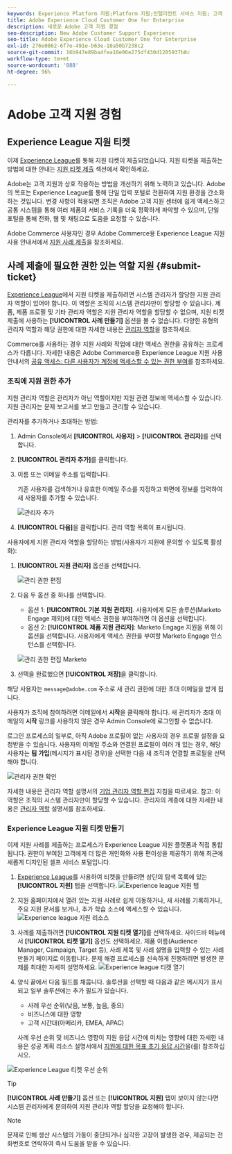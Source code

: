 ```yaml
---
keywords: Experience Platform 지원;Platform 지원;인텔리전트 서비스 지원; 고객 AI 지원; 기여도 AI 지원; RTCDP 지원; 지원 티켓 제출;고객 지원
title: Adobe Experience Cloud Customer One for Enterprise
description: 새로운 Adobe 고객 지원 경험
seo-description: New Adobe Customer Support Experience
seo-title: Adobe Experience Cloud Customer One for Enterprise
exl-id: 276e0862-6f7e-491e-b63e-10a50b7238c2
source-git-commit: 16b947e89ba4fea10e06e275df430d1205937b8c
workflow-type: tm+mt
source-wordcount: '888'
ht-degree: 96%

---
```


# Adobe 고객 지원 경험

## Experience League 지원 티켓

이제 [Experience League](https://experienceleague.adobe.com/home?lang=ko#support)를 통해 지원 티켓이 제출되었습니다. 지원 티켓을 제출하는 방법에 대한 안내는 [지원 티켓 제출](#create-a-support-ticket-with-experience-league) 섹션에서 확인하세요.

Adobe는 고객 지원과 상호 작용하는 방법을 개선하기 위해 노력하고 있습니다. Adobe의 목표는 Experience League를 통해 단일 입력 포털로 전환하여 지원 환경을 간소화하는 것입니다. 변경 사항이 적용되면 조직은 Adobe 고객 지원 센터에 쉽게 액세스하고 공통 시스템을 통해 여러 제품의 서비스 기록을 더욱 정확하게 파악할 수 있으며, 단일 포털을 통해 전화, 웹 및 채팅으로 도움을 요청할 수 있습니다.

Adobe Commerce 사용자인 경우 Adobe Commerce용 Experience League 지원 사용 안내서에서 [지원 사례 제출](https://experienceleague.adobe.com/ko/docs/commerce-knowledge-base/kb/help-center-guide/magento-help-center-user-guide#support-case)을 참조하세요.

## 사례 제출에 필요한 권한 있는 역할 지원 {#submit-ticket}

[Experience League](https://experienceleague.adobe.com/home?lang=ko#support)에서 지원 티켓을 제출하려면 시스템 관리자가 할당한 지원 관리자 역할이 있어야 합니다. 이 역할은 조직의 시스템 관리자만이 할당할 수 있습니다. 제품, 제품 프로필 및 기타 관리자 역할은 지원 관리자 역할을 할당할 수 없으며, 지원 티켓 제출에 사용하는 **[!UICONTROL 사례 만들기]** 옵션을 볼 수 없습니다. 다양한 유형의 관리자 역할과 해당 권한에 대한 자세한 내용은 [관리자 역할](admin-roles.md)을 참조하세요.

Commerce를 사용하는 경우 지원 사례와 작업에 대한 액세스 권한을 공유하는 프로세스가 다릅니다. 자세한 내용은 Adobe Commerce용 Experience League 지원 사용 안내서의 [공유 액세스: 다른 사용자가 계정에 액세스할 수 있는 권한 부여](https://experienceleague.adobe.com/ko/docs/commerce-knowledge-base/kb/help-center-guide/magento-help-center-user-guide#shared-access)를 참조하세요.

### 조직에 지원 권한 추가

지원 관리자 역할은 관리자가 아닌 역할이지만 지원 관련 정보에 액세스할 수 있습니다. 지원 관리자는 문제 보고서를 보고 만들고 관리할 수 있습니다.

관리자를 추가하거나 초대하는 방법:

1. Admin Console에서 **[!UICONTROL 사용자]** > **[!UICONTROL 관리자]**&#x200B;를 선택합니다.
1. **[!UICONTROL 관리자 추가]**&#x200B;를 클릭합니다.
1. 이름 또는 이메일 주소를 입력합니다.

   기존 사용자를 검색하거나 유효한 이메일 주소를 지정하고 화면에 정보를 입력하여 새 사용자를 추가할 수 있습니다.

   ![관리자 추가](assets/admin-console-add-admin.png)

1. **[!UICONTROL 다음]**&#x200B;을 클릭합니다. 관리 역할 목록이 표시됩니다.

사용자에게 지원 관리자 역할을 할당하는 방법(사용자가 지원에 문의할 수 있도록 활성화):

1. **[!UICONTROL 지원 관리자]** 옵션을 선택합니다.

   ![관리 권한 편집](assets/edit-admin-rights.png)

1. 다음 두 옵션 중 하나를 선택합니다.

   * 옵션 1: **[!UICONTROL 기본 지원 관리자]**. 사용자에게 모든 솔루션(Marketo Engage 제외)에 대한 액세스 권한을 부여하려면 이 옵션을 선택합니다.
   * 옵션 2: **[!UICONTROL 제품 지원 관리자]**: Marketo Engage 지원을 위해 이 옵션을 선택합니다. 사용자에게 액세스 권한을 부여할 Marketo Engage 인스턴스를 선택합니다.

   ![관리 권한 편집 Marketo](assets/edit-admin-rights-advanced.png)

1. 선택을 완료했으면 **[!UICONTROL 저장]**&#x200B;을 클릭합니다.

해당 사용자는 `message@adobe.com` 주소로 새 관리 권한에 대한 초대 이메일을 받게 됩니다.

사용자가 조직에 참여하려면 이메일에서 **시작**&#x200B;을 클릭해야 합니다. 새 관리자가 초대 이메일의 **시작** 링크를 사용하지 않은 경우 Admin Console에 로그인할 수 없습니다.

로그인 프로세스의 일부로, 아직 Adobe 프로필이 없는 사용자의 경우 프로필 설정을 요청받을 수 있습니다. 사용자의 이메일 주소와 연결된 프로필이 여러 개 있는 경우, 해당 사용자는 **팀 가입**(메시지가 표시된 경우)을 선택한 다음 새 조직과 연결할 프로필을 선택해야 합니다.

![관리자 권한 확인](assets/admin-rights-confirmation.png)

자세한 내용은 관리자 역할 설명서의 [기업 관리자 역할 편집](admin-roles.md#add-enterprise-role) 지침을 따르세요. 참고: 이 역할은 조직의 시스템 관리자만이 할당할 수 있습니다. 관리자의 계층에 대한 자세한 내용은 [관리자 역할](admin-roles.md) 설명서를 참조하세요.

### Experience League 지원 티켓 만들기

이제 지원 사례를 제출하는 프로세스가 Experience League 지원 플랫폼과 직접 통합됩니다. 권한이 부여된 고객에게 더 많은 개인화와 사용 편이성을 제공하기 위해 최근에 새롭게 디자인된 셀프 서비스 포털입니다.

1. [Experience League](https://experienceleague.adobe.com/home?lang=ko#support)를 사용하여 티켓을 만들려면 상단의 탐색 목록에 있는 **[!UICONTROL 지원]** 탭을 선택합니다.
   ![Experience league 지원 탭](./assets/experience-league-support-tab.png)
1. 지원 홈페이지에서 열려 있는 지원 사례로 쉽게 이동하거나, 새 사례를 기록하거나, 주요 지원 문서를 보거나, 추가 학습 소스에 액세스할 수 있습니다.
   ![Experience league 지원 리소스](./assets/experience-league-support-resources.png)
1. 사례를 제출하려면 **[!UICONTROL 지원 티켓 열기]**&#x200B;를 선택하세요. 사이드바 메뉴에서 **[!UICONTROL 티켓 열기]** 옵션도 선택하세요. 제품 이름(Audience Manager, Campaign, Target 등), 사례 제목 및 사례 설명을 입력할 수 있는 사례 만들기 페이지로 이동합니다. 문제 해결 프로세스를 신속하게 진행하려면 발생한 문제를 최대한 자세히 설명하세요.
   ![Experience league 티켓 열기](./assets/experience-league-open-ticket.png)
1. 양식 끝에서 다음 필드를 채웁니다. 솔루션을 선택할 때 다음과 같은 메시지가 표시되고 일부 솔루션에는 추가 필드가 있습니다.

   * 사례 우선 순위(낮음, 보통, 높음, 중요)
   * 비즈니스에 대한 영향
   * 고객 시간대(아메리카, EMEA, APAC)

   사례 우선 순위 및 비즈니스 영향이 지원 응답 시간에 미치는 영향에 대한 자세한 내용은 성공 계획 리소스 설명서에서 [지원에 대한 목표 초기 응답 시간](https://experienceleague.adobe.com/ko/docs/support-resources/data-sheets/overview#targeted-initial-response-times-for-support)을(를) 참조하십시오.

![Experience League 티켓 우선 순위](./assets/experience-league-ticket-priority.png)

>[!TIP]
>
> **[!UICONTROL 사례 만들기]** 옵션 또는 **[!UICONTROL 지원]** 탭이 보이지 않는다면 시스템 관리자에게 문의하여 지원 관리자 역할 할당을 요청해야 합니다.








>[!NOTE]
>
> 문제로 인해 생산 시스템의 가동이 중단되거나 심각한 고장이 발생한 경우, 제공되는 전화번호로 연락하여 즉시 도움을 받을 수 있습니다.




<!--

## What About the Legacy Systems?

New Tickets/Cases will no longer be able to be submitted in legacy systems as of May 11th.  The [Admin Console](https://adminconsole.adobe.com/) will be used to submit new tickets/cases.

### Existing Tickets/Cases

* Between May 11th and May 20th the legacy systems will remain available to work existing tickets/cases to completion.
* Beginning May 20th the support team will migrate remaining open cases from the legacy systems to the new support experience.  You will receive an email notification regarding how to contact support to continue to work these cases.
-->
